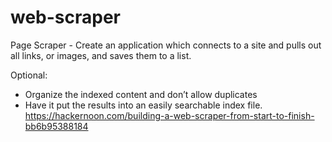 # web-scraper

Page Scraper - Create an application which connects to a site and pulls out all links, or images, and saves them to a list.

Optional:
* Organize the indexed content and don’t allow duplicates
* Have it put the results into an easily searchable index file.
https://hackernoon.com/building-a-web-scraper-from-start-to-finish-bb6b95388184
